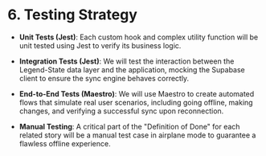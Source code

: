 # **6. Testing Strategy**

- **Unit Tests (Jest)**: Each custom hook and complex utility function will be unit tested using Jest to verify its business logic.
    
- **Integration Tests (Jest)**: We will test the interaction between the Legend-State data layer and the application, mocking the Supabase client to ensure the sync engine behaves correctly.
    
- **End-to-End Tests (Maestro)**: We will use Maestro to create automated flows that simulate real user scenarios, including going offline, making changes, and verifying a successful sync upon reconnection.
    
- **Manual Testing**: A critical part of the "Definition of Done" for each related story will be a manual test case in airplane mode to guarantee a flawless offline experience.
    
